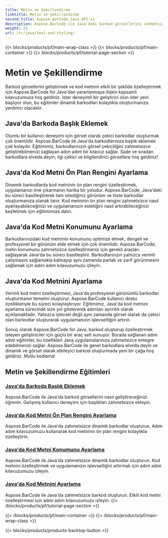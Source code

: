```yaml
---
title: Metin ve Şekillendirme
linktitle: Metin ve Şekillendirme
second_title: Aspose.BarCode Java API'si
description: Aspose.BarCode ile Java'daki barkod görsellerini zahmetsizce geliştirin. Gelişmiş kullanıcı deneyimi için altyazı eklemeyi öğrenin. Dinamik barkodlardaki kod metnini özelleştirin.
weight: 25
url: /tr/java/text-and-styling/
---
```


{{< blocks/products/pf/main-wrap-class >}}
{{< blocks/products/pf/main-container >}}
{{< blocks/products/pf/tutorial-page-section >}}

# Metin ve Şekillendirme


Barkod görsellerini geliştirmek ve kod metnini etkili bir şekilde özelleştirmek için Aspose.BarCode for Java'dan yararlanmaya ilişkin kapsamlı kılavuzumuza hoş geldiniz. İster deneyimli bir geliştirici olun ister yeni başlıyor olun, bu eğitimler dinamik barkodları kolaylıkla oluşturmanıza yardımcı olacaktır.

## Java'da Barkoda Başlık Eklemek

Olumlu bir kullanıcı deneyimi için görsel olarak çekici barkodlar oluşturmak çok önemlidir. Aspose.BarCode ile Java'da barkodlarınıza başlık eklemek çok kolaydır. Eğitimimiz, barkodlarınızın görsel çekiciliğini zahmetsizce geliştirebilmenizi sağlayan adım adım bir kılavuz sağlar. Sade ve sıradan barkodlara elveda deyin; ilgi çekici ve bilgilendirici görsellere hoş geldiniz!

## Java'da Kod Metni Ön Plan Rengini Ayarlama

Dinamik barkodlarda kod metninin ön plan rengini özelleştirmek, uygulamanızı öne çıkarmanın harika bir yoludur. Aspose.BarCode, Java'daki bu süreci basitleştirerek tam istediğiniz görünüm ve histe barkodlar oluşturmanıza olanak tanır. Kod metninin ön plan rengini zahmetsizce nasıl ayarlayabileceğinizi ve uygulamanızın estetiğini nasıl artırabileceğinizi keşfetmek için eğitimimize dalın.

## Java'da Kod Metni Konumunu Ayarlama

Barkodlarınızdaki kod metninin konumunu optimize etmek, dengeli ve profesyonel bir görünüm elde etmek için çok önemlidir. Aspose.BarCode, metin konumunu zahmetsizce özelleştirmeniz için gerekli araçları sağlayarak Java'da bu süreci basitleştirir. Barkodlarınızın yalnızca verimli çalışmasını sağlamakla kalmayıp aynı zamanda parlak ve zarif görünmesini sağlamak için adım adım kılavuzumuzu izleyin.

## Java'da Kod Metnini Ayarlama

Verimli kod metni özelleştirmesi, Java'da profesyonel görünümlü barkodlar oluşturmanın temelini oluşturur. Aspose.BarCode kullanıcı dostu özellikleriyle bu süreci kolaylaştırıyor. Eğitimimiz, Java'da kod metnini ayarlama sürecinde size yol göstererek adımları ayrıntılı olarak açıklamaktadır. Yalnızca işlevsel değil aynı zamanda görsel olarak da çekici olan barkodlar oluşturarak uygulamanızın işlevselliğini artırın.

Sonuç olarak Aspose.BarCode for Java, barkod oluşturup özelleştirmek isteyen geliştiriciler için güçlü bir araç seti sunuyor. Burada sağlanan adım adım eğitimler, bu özellikleri Java uygulamalarınıza zahmetsizce entegre edebilmenizi sağlar. Aspose.BarCode ile genel barkodlara elveda deyin ve dinamik ve görsel olarak etkileyici barkod oluşturmada yeni bir çağa hoş geldiniz. Mutlu kodlama!

## Metin ve Şekillendirme Eğitimleri
### [Java'da Barkoda Başlık Eklemek](./adding-caption-barcode/)
Aspose.BarCode ile Java'da barkod görsellerini nasıl geliştireceğinizi öğrenin. Gelişmiş kullanıcı deneyimi için başlıkları zahmetsizce ekleyin.
### [Java'da Kod Metni Ön Plan Rengini Ayarlama](./setting-code-text-foreground-color/)
Aspose.BarCode ile Java'da zahmetsizce dinamik barkodlar oluşturun. Adım adım kılavuzumuzu kullanarak kod metninin ön plan rengini kolaylıkla özelleştirin.
### [Java'da Kod Metni Konumunu Ayarlama](./setting-code-text-location/)
Aspose.BarCode ile Java'da zahmetsizce dinamik barkodlar oluşturun. Kod metnini özelleştirmek ve uygulamanızın işlevselliğini artırmak için adım adım kılavuzumuzu izleyin.
### [Java'da Kod Metnini Ayarlama](./setting-code-text/)
Aspose.BarCode ile Java'da zahmetsizce barkod oluşturun. Etkili kod metni özelleştirmesi için adım adım kılavuzumuzu izleyin.
{{< /blocks/products/pf/tutorial-page-section >}}

{{< /blocks/products/pf/main-container >}}
{{< /blocks/products/pf/main-wrap-class >}}

{{< blocks/products/products-backtop-button >}}
